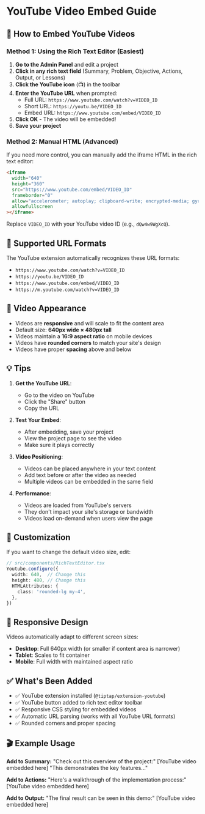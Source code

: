 # YouTube Video Embed Guide

## 🎥 How to Embed YouTube Videos

### **Method 1: Using the Rich Text Editor (Easiest)**

1. **Go to the Admin Panel** and edit a project
2. **Click in any rich text field** (Summary, Problem, Objective, Actions, Output, or Lessons)
3. **Click the YouTube icon** (📺) in the toolbar
4. **Enter the YouTube URL** when prompted:
   - Full URL: `https://www.youtube.com/watch?v=VIDEO_ID`
   - Short URL: `https://youtu.be/VIDEO_ID`
   - Embed URL: `https://www.youtube.com/embed/VIDEO_ID`
5. **Click OK** - The video will be embedded!
6. **Save your project**

### **Method 2: Manual HTML (Advanced)**

If you need more control, you can manually add the iframe HTML in the rich text editor:

```html
<iframe 
  width="640" 
  height="360" 
  src="https://www.youtube.com/embed/VIDEO_ID" 
  frameborder="0" 
  allow="accelerometer; autoplay; clipboard-write; encrypted-media; gyroscope; picture-in-picture" 
  allowfullscreen
></iframe>
```

Replace `VIDEO_ID` with your YouTube video ID (e.g., `dQw4w9WgXcQ`).

## 📝 Supported URL Formats

The YouTube extension automatically recognizes these URL formats:
- `https://www.youtube.com/watch?v=VIDEO_ID`
- `https://youtu.be/VIDEO_ID`
- `https://www.youtube.com/embed/VIDEO_ID`
- `https://m.youtube.com/watch?v=VIDEO_ID`

## 🎨 Video Appearance

- Videos are **responsive** and will scale to fit the content area
- Default size: **640px wide × 480px tall**
- Videos maintain a **16:9 aspect ratio** on mobile devices
- Videos have **rounded corners** to match your site's design
- Videos have proper **spacing** above and below

## 💡 Tips

1. **Get the YouTube URL**:
   - Go to the video on YouTube
   - Click the "Share" button
   - Copy the URL

2. **Test Your Embed**:
   - After embedding, save your project
   - View the project page to see the video
   - Make sure it plays correctly

3. **Video Positioning**:
   - Videos can be placed anywhere in your text content
   - Add text before or after the video as needed
   - Multiple videos can be embedded in the same field

4. **Performance**:
   - Videos are loaded from YouTube's servers
   - They don't impact your site's storage or bandwidth
   - Videos load on-demand when users view the page

## 🔧 Customization

If you want to change the default video size, edit:
```typescript
// src/components/RichTextEditor.tsx
Youtube.configure({
  width: 640,  // Change this
  height: 480, // Change this
  HTMLAttributes: {
    class: 'rounded-lg my-4',
  },
})
```

## 📱 Responsive Design

Videos automatically adapt to different screen sizes:
- **Desktop**: Full 640px width (or smaller if content area is narrower)
- **Tablet**: Scales to fit container
- **Mobile**: Full width with maintained aspect ratio

## ✅ What's Been Added

- ✅ YouTube extension installed (`@tiptap/extension-youtube`)
- ✅ YouTube button added to rich text editor toolbar
- ✅ Responsive CSS styling for embedded videos
- ✅ Automatic URL parsing (works with all YouTube URL formats)
- ✅ Rounded corners and proper spacing

## 🎬 Example Usage

**Add to Summary:**
"Check out this overview of the project:"
[YouTube video embedded here]
"This demonstrates the key features..."

**Add to Actions:**
"Here's a walkthrough of the implementation process:"
[YouTube video embedded here]

**Add to Output:**
"The final result can be seen in this demo:"
[YouTube video embedded here]








